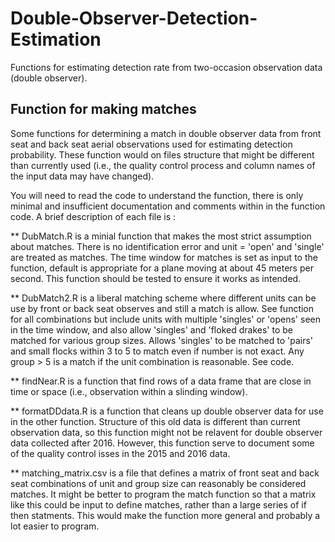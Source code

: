 # Double-Observer-Detection-Estimation
Functions for estimating detection rate from two-occasion observation data (double observer).  

## Function for making matches
Some functions for determining a match in double observer data from front seat and back seat aerial observations used for estimating detection probability. These function would on files structure that might be different than currently used (i.e., the quality control process and column names of the input data may have changed).

You will need to read the code to understand the function, there is only minimal and insufficient documentation and comments within in the function code. A brief description of each file is :

** DubMatch.R is a minial function that makes the most strict assumption about matches. There is no identification error and unit = 'open' and 'single' are treated as matches. The time window for matches is set as input to the function, default is appropriate for a plane moving at about 45 meters per second. This function should be tested to ensure it works as intended.

** DubMatch2.R is a liberal matching scheme where different units can be use by front or back seat observes and still a match is allow. See function for all combinations but include units with multiple 'singles' or 'opens' seen in the time window, and also allow 'singles' and 'floked drakes' to be matched for various group sizes. Allows 'singles' to be matched to 'pairs' and small flocks within 3 to 5 to match even if number is not exact. Any group > 5 is a match if the unit combination is reasonable. See code.

** findNear.R is a function that find rows of a data frame that are close in time or space (i.e., observation within a slinding window).

** formatDDdata.R is a function that cleans up double observer data for use in the other function. Structure of this old data is different than current observation data, so this function might not be relavent for double observer data collected after 2016. However, this function serve to document some of the quality control isses in the 2015 and 2016 data.

** matching_matrix.csv is a file that defines a matrix of front seat and back seat combinations of unit and group size can reasonably be considered matches. It might be better to program the match function so that a matrix like this could be input to define matches, rather than a large series of if then statments. This would make the function more general and probably a lot easier to program.
